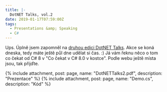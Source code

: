 ```yaml
---
title: |-
  DotNET Talks, vol.2
date: 2019-01-17T07:59:00Z
tags:
  - Presentations &amp; Speaking
  - C#
---
```

Ups. Úplně jsem zapomněl na [druhou edici DotNET Talks][1]. Akce se koná dneska, tedy máte ještě půl dne udělat si čas. :) Já vám řeknu něco o tom co čekat od C# 8 v "Co čekat v C# 8.0 v kostce". Podle webu ještě místa jsou, tak přijďte.

<!-- excerpt -->

{% include attachment, post: page, name: "DotNETTalks2.pdf", description: "Prezentace" %}
{% include attachment, post: page, name: "Demo.cs", description: "Kód" %}

[1]: https://www.dotnettalks.cz/